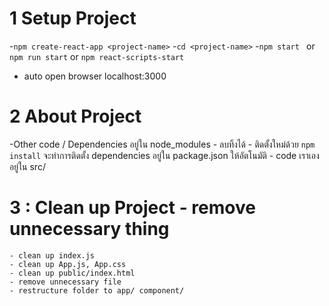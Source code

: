 # 1 Setup Project

-`npm create-react-app <project-name>`
-`cd <project-name>`
-`npm start ` or `npm run start` or `npm react-scripts-start`
- auto open browser localhost:3000

# 2 About Project

-Other code / Dependencies อยู่ใน node_modules
    - ลบทิ้งได้
    - ติดตั้งใหม่ด้วย `npm install` จะทำการติดตั้ง  dependencies  อยู่ใน  package.json ให้อัตโนมัติ
    - code เราเองอยู่ใน src/

# 3 : Clean up Project - remove unnecessary thing
    - clean up index.js
    - clean up App.js, App.css
    - clean up public/index.html
    - remove unnecessary file
    - restructure folder to app/ component/